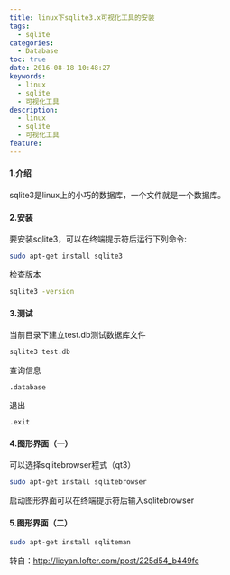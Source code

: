 ```yaml
---
title: linux下sqlite3.x可视化工具的安装
tags:
  - sqlite
categories:
  - Database
toc: true
date: 2016-08-18 10:48:27
keywords:
  - linux
  - sqlite
  - 可视化工具
description:
  - linux
  - sqlite
  - 可视化工具
feature:
---
```


#### 1.介绍
sqlite3是linux上的小巧的数据库，一个文件就是一个数据库。
#### 2.安装
要安装sqlite3，可以在终端提示符后运行下列命令:
``` bash
sudo apt-get install sqlite3
```
检查版本
``` bash
sqlite3 -version
```
#### 3.测试
当前目录下建立test.db测试数据库文件
``` bash
sqlite3 test.db
```
查询信息
```
.database
```
退出
```
.exit
```
<!-- more -->
#### 4.图形界面（一）
可以选择sqlitebrowser程式（qt3）
``` bash
sudo apt-get install sqlitebrowser
```
启动图形界面可以在终端提示符后输入sqlitebrowser

#### 5.图形界面（二）
``` bash
sudo apt-get install sqliteman
```

转自：http://lieyan.lofter.com/post/225d54_b449fc